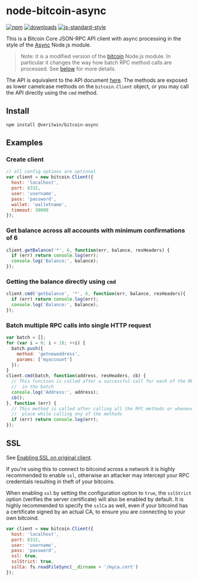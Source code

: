 # node-bitcoin-async
[![npm][npm-image]][npm-url]
[![downloads][downloads-image]][downloads-url]
[![js-standard-style][standard-image]][standard-url]

[npm-image]: https://img.shields.io/npm/v/@veritwin/bitcoin-async.svg?style=flat
[npm-url]: https://npmjs.org/package/@veritwin/bitcoin-async

[downloads-image]: https://img.shields.io/npm/dm/@veritwin/bitcoin-async.svg?style=flat
[downloads-url]: https://npmjs.org/package/@veritwin/bitcoin-async

[standard-image]: https://img.shields.io/badge/code%20style-standard-brightgreen.svg?style=flat
[standard-url]: http://standardjs.com

This is a Bitcoin Core JSON-RPC API client with async processing in the style of the [Async](https://github.com/caolan/async.git)
Node.js module.

> Note: it is a modified version of the [bitcoin](https://github.com/jb55/node-bitcoin.git) Node.js module. In
> particular it changes the way how batch RPC method calls are processed. See [below](#batch-multiple-rpc-calls-into-single-http-request) for more details.

The API is equivalent to the API document [here](https://en.bitcoin.it/wiki/Original_Bitcoin_client/API_Calls_list).
The methods are exposed as lower camelcase methods on the `bitcoin.Client`
object, or you may call the API directly using the `cmd` method.

## Install

`npm install @veritwin/bitcoin-async`

## Examples

### Create client
```js
// all config options are optional
var client = new bitcoin.Client({
  host: 'localhost',
  port: 8332,
  user: 'username',
  pass: 'password',
  wallet: 'walletname',
  timeout: 30000
});
```

### Get balance across all accounts with minimum confirmations of 6

```js
client.getBalance('*', 6, function(err, balance, resHeaders) {
  if (err) return console.log(err);
  console.log('Balance:', balance);
});
```
### Getting the balance directly using `cmd`

```js
client.cmd('getbalance', '*', 6, function(err, balance, resHeaders){
  if (err) return console.log(err);
  console.log('Balance:', balance);
});
```

### Batch multiple RPC calls into single HTTP request

```js
var batch = [];
for (var i = 0; i < 10; ++i) {
  batch.push({
    method: 'getnewaddress',
    params: ['myaccount']
  });
}
client.cmd(batch, function(address, resHeaders, cb) {
  // This function is called after a successful call for each of the RPC methods
  //  in the batch
  console.log('Address:', address);
  cb();
}, function (err) {
  // This method is called after calling all the RPC methods or whenever an error takes
  //  place while calling ony of the methods
  if (err) return console.log(err);
});
```

## SSL
See [Enabling SSL on original client](https://en.bitcoin.it/wiki/Enabling_SSL_on_original_client_daemon).

If you're using this to connect to bitcoind across a network it is highly
recommended to enable `ssl`, otherwise an attacker may intercept your RPC credentials
resulting in theft of your bitcoins.

When enabling `ssl` by setting the configuration option to `true`, the `sslStrict`
option (verifies the server certificate) will also be enabled by default. It is
highly recommended to specify the `sslCa` as well, even if your bitcoind has
a certificate signed by an actual CA, to ensure you are connecting
to your own bitcoind.

```js
var client = new bitcoin.Client({
  host: 'localhost',
  port: 8332,
  user: 'username',
  pass: 'password',
  ssl: true,
  sslStrict: true,
  sslCa: fs.readFileSync(__dirname + '/myca.cert')
});
```

